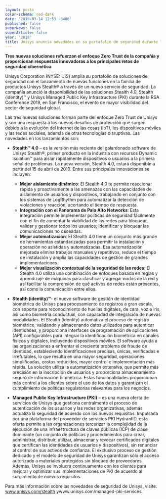 ```yaml
---
layout: posts
color-schema: red-dark
date: '2019-03-14 12:53 -0400'
published: false
superNews: false
superArticle: false
year: '2018'
title: Unisys anuncia novedades en su portafolio de seguridad durante la RSA 2019
---
```

**Tres nuevas soluciones refuerzan el enfoque Zero Trust de la compañía y proporcionan respuestas innovadoras a los principales retos de seguridad cibernética**

Unisys Corporation (NYSE: UIS) amplía su portafolio de soluciones de seguridad con el lanzamiento de nuevas funciones en la familia de productos Unisys Stealth® a través de un nuevo servicio de seguridad. La compañía anunció la disponibilidad de las soluciones Stealth 4.0, Stealth (identity)™ y Unisys Managed Public Key Infrastructure (PKI) durante la RSA Conference 2019, en San Francisco, el evento de mayor visibilidad del sector de seguridad global.

Las tres nuevas soluciones forman parte del enfoque Zero Trust de Unisys y son una respuesta a los nuevos desafíos de protección que surgen debido a la evolución del Internet de las cosas (IoT), los dispositivos móviles y las redes sociales, además de otras tecnologías disruptivas. Las novedades en los lanzamientos son:

- **Stealth™ 4.0** – es la versión más reciente del galardonado software de Unisys Stealth®, primer producto en la industria con recursos Dynamic Isolation™ para aislar rápidamente dispositivos o usuarios a la primera señal de problemas. La nueva versión, Stealth 4.0, estará disponible a partir del 15 de abril de 2019. Entre sus principales innovaciones se incluyen:

  - **Mejor aislamiento dinámico**: El Stealth 4.0 te permite reaccionar rápida y proactivamente a las amenazas con las capacidades de aislamiento de usuarios y dispositivos, trabajando en conjunto con los sistemas de LogRhythm para automatizar la detección de violaciones y reacción, acortando el tiempo de respuesta.
  - **Integración con el Panorama de Palo Alto Networks**: Esta integración permite implementar políticas de seguridad  fácilmente con el fin de aumentar la viabilidad de las redes para bloquear, validar y gestionar todos los usuarios; identificar y bloquear las comunicaciones no deseadas.
  - **Mejor automatización**: El Stealth 4.0 tiene un conjunto más grande de herramientas estandarizadas para permitir la instalación y  operación no asistidas y automatizadas. Esa automatización mejorada elimina trabajos manuales y repetitivos, reduce el tiempo de instalación y amplía las capacidades de gestión de grandes implementaciones.
  - **Mejor visualización contextual de la seguridad de las redes**: El Stealth 4.0 utiliza una combinación de enfoques basada en reglas y aprendizaje de máquinas para clasificar y agregar nodos de la red y así facilitar la comprensión de qué activos de redes están presentes, así como la comunicación entre ellos.

- **Stealth (identity)™**- el nuevo software de gestión de identidad biométrica de Unisys para procesamiento de registros a gran escala, con soporte para reconocimiento de huellas digitales, de cara, voz e iris, así como biometría conductual, con capacidad de integración de nuevas modalidades. El Stealth (identity) automatiza el proceso de registro biométrico, validando y almacenando datos utilizados para autenticar identidades, y proporciona interfaces de programación de aplicaciones (API) configurables para integrar la identificación biométrica en canales físicos y digitales, incluyendo dispositivos móviles. El software ayuda a las organizaciones a enfrentar el creciente problema de fraude de identidad, estableciendo identificaciones precisas, únicas, verificadas e irrefutables, lo que resulta en una mayor seguridad, operaciones simplificadas, costos reducidos, mayor control e implementación más rápida. La solución utiliza la automatización extensiva, que permite más precisión en la inscripción de usuarios y proporciona almacenamiento seguro de información biométrica. Estas funcionalidades proporcionan más control a los clientes sobre el uso de los datos y garantizan el cumplimiento de políticas regulatorias relevantes para los negocios.

- **Managed Public Key Infrastructure (PKI)** – es una nueva oferta de servicios de Unisys que gestiona centralmente el proceso de autenticación de los usuarios y las redes organizativas, además actualiza la seguridad de acuerdo con los nuevos requisitos. Impulsada por una plataforma del proveedor de servicios PKI HydrantID, esta oferta permite a las organizaciones tercerizar la complejidad de la ejecución de una infraestructura de claves públicas (ICP) de clase dominante (un conjunto de políticas y procedimientos para crear, administrar, distribuir, utilizar, almacenar y revocar certificados digitales que certifican las identidades de usuarios y dispositivos), sin renunciar al control de sus activos de confianza. El exclusivo proceso de gestión dedicado y el modelo de seguridad de Unisys garantizan sólo el acceso autorizado a materiales protegidos sin bloqueo de proveedores. Además, Unisys se involucra continuamente con los clientes para mejorar y optimizar sus implementaciones de PKI de acuerdo al surgimiento de nuevos requisitos.

Para más información sobre las novedades de seguridad de Unisys, visite:
www.unisys.com/stealth ywww.unisys.com/managed-pki-services.